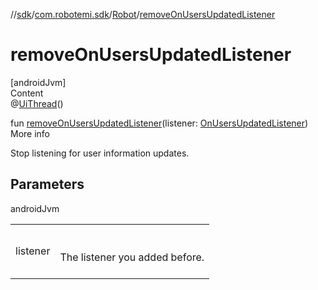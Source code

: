 //[sdk](../../../index.md)/[com.robotemi.sdk](../index.md)/[Robot](index.md)/[removeOnUsersUpdatedListener](remove-on-users-updated-listener.md)



# removeOnUsersUpdatedListener  
[androidJvm]  
Content  
@[UiThread](https://developer.android.com/reference/kotlin/androidx/annotation/UiThread.html)()  
  
fun [removeOnUsersUpdatedListener](remove-on-users-updated-listener.md)(listener: [OnUsersUpdatedListener](../../com.robotemi.sdk.listeners/-on-users-updated-listener/index.md))  
More info  


Stop listening for user information updates.



## Parameters  
  
androidJvm  
  
| | |
|---|---|
| <a name="com.robotemi.sdk/Robot/removeOnUsersUpdatedListener/#com.robotemi.sdk.listeners.OnUsersUpdatedListener/PointingToDeclaration/"></a>listener| <a name="com.robotemi.sdk/Robot/removeOnUsersUpdatedListener/#com.robotemi.sdk.listeners.OnUsersUpdatedListener/PointingToDeclaration/"></a><br><br>The listener you added before.<br><br>|
  
  



